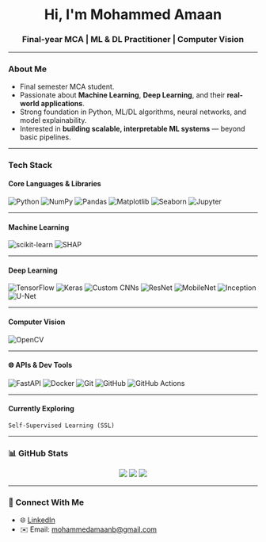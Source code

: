 <h1 align="center">Hi, I'm Mohammed Amaan</h1>
<h3 align="center">Final-year MCA | ML & DL Practitioner | Computer Vision</h3>  

--- 

### About Me

- Final semester MCA student.  
- Passionate about **Machine Learning**, **Deep Learning**, and their **real-world applications**.    
- Strong foundation in Python, ML/DL algorithms, neural networks, and model explainability.  
- Interested in **building scalable, interpretable ML systems** — beyond basic pipelines.

---

### Tech Stack

#### Core Languages & Libraries
![Python](https://img.shields.io/badge/Python-3776AB?style=for-the-badge&logo=python)
![NumPy](https://img.shields.io/badge/NumPy-013243?style=for-the-badge&logo=numpy)
![Pandas](https://img.shields.io/badge/Pandas-150458?style=for-the-badge&logo=pandas)
![Matplotlib](https://img.shields.io/badge/Matplotlib-11557C?style=for-the-badge) 
![Seaborn](https://img.shields.io/badge/Seaborn-4C4C9D?style=for-the-badge)
![Jupyter](https://img.shields.io/badge/Jupyter-F37626?style=for-the-badge&logo=jupyter)

---

#### Machine Learning
![scikit-learn](https://img.shields.io/badge/scikit--learn-F7931E?style=for-the-badge&logo=scikit-learn)
![SHAP](https://img.shields.io/badge/SHAP-EA4335?style=for-the-badge)

---

#### Deep Learning
![TensorFlow](https://img.shields.io/badge/TensorFlow-FF6F00?style=for-the-badge&logo=tensorflow)
![Keras](https://img.shields.io/badge/Keras-D00000?style=for-the-badge&logo=keras)
![Custom CNNs](https://img.shields.io/badge/Custom%20CNNs-323330?style=for-the-badge&logo=github)
![ResNet](https://img.shields.io/badge/ResNet-8B0000?style=for-the-badge)
![MobileNet](https://img.shields.io/badge/MobileNet-228B22?style=for-the-badge)
![Inception](https://img.shields.io/badge/Inception-1E90FF?style=for-the-badge)
![U-Net](https://img.shields.io/badge/U--Net-9400D3?style=for-the-badge)


---

#### Computer Vision
![OpenCV](https://img.shields.io/badge/OpenCV-5C3EE8?style=for-the-badge&logo=opencv)


---

#### 🌐 APIs & Dev Tools
![FastAPI](https://img.shields.io/badge/FastAPI-009688?style=for-the-badge&logo=fastapi)
![Docker](https://img.shields.io/badge/Docker-2496ED?style=for-the-badge&logo=docker)
![Git](https://img.shields.io/badge/Git-F05032?style=for-the-badge&logo=git)
![GitHub](https://img.shields.io/badge/GitHub-181717?style=for-the-badge&logo=github)
![GitHub Actions](https://img.shields.io/badge/GitHub_Actions-2088FF?style=for-the-badge&logo=githubactions)


---

#### Currently Exploring
`Self-Supervised Learning (SSL)`

---



### 📊 GitHub Stats

<p align="center">
  <img src="https://github-readme-stats.vercel.app/api?username=Amaan-developpeur&show_icons=true&theme=default" />
  <img src="https://github-readme-stats.vercel.app/api/top-langs/?username=Amaan-developpeur&layout=compact" />
  <img src="https://github-readme-streak-stats.herokuapp.com?user=Amaan-developpeur" />
</p>

---

### 🔗 Connect With Me

- 🌐 [LinkedIn](https://www.linkedin.com/in/mohammed-amaan-375b34307/)
- ✉️ Email: mohammedamaanb@gmail.com

